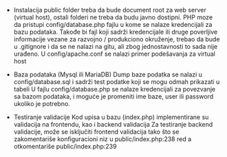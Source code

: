 - Instalacija
    public folder treba da bude document root za web server (virtual host), ostali folderi ne treba da budu javno dostipni. PHP moze da pristupi config/database.php fajlu u kome se nalaze kredencijali za bazu podataka. 
    Takođe bi fajl koji sadrži kredencijale ili druge poverljive informacije vezane za razvojno / produkciono okruženje, trebao da bude u .gitignore i da se ne nalazi na gitu, ali zbog jednostavnosti to sada nije urađeno.
    U config/apache.conf se nalazi primer podešavanja za virtual host

- Baza podataka (Mysql ili MariaDB)
    Dump baze podatka se nalazi u config/database.sql i sadrži test podatke koji se mogu odmah prikazati u tabeli
    U fajlu config/database.php se nalaze kredencijali za povezvanje sa bazom podataka, i moguće je promeniti ime baze, user ili password ukoliko je potrebno.

- Testiranje validacije
    Kod upisa u bazu (index.php) implementirane su  validacija na frontendu, kao i backend validacija
    Za testiranje backend validacije, može se isključiti frontend validacija tako što se zakomentariše konfiguracioni niz u public/index.php:238 red a otkomentariše public/index.php:239
    
